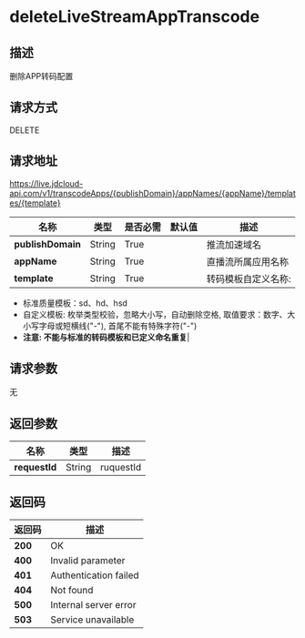 # deleteLiveStreamAppTranscode


## 描述
删除APP转码配置

## 请求方式
DELETE

## 请求地址
https://live.jdcloud-api.com/v1/transcodeApps/{publishDomain}/appNames/{appName}/templates/{template}

|名称|类型|是否必需|默认值|描述|
|---|---|---|---|---|
|**publishDomain**|String|True| |推流加速域名|
|**appName**|String|True| |直播流所属应用名称|
|**template**|String|True| |转码模板自定义名称:
  - 标准质量模板：sd、hd、hsd
  - 自定义模板: 枚举类型校验，忽略大小写，自动删除空格,
               取值要求：数字、大小写字母或短横线("-"),
               首尾不能有特殊字符("-")
  - <b>注意: 不能与标准的转码模板和已定义命名重复</b>|

## 请求参数
无


## 返回参数
|名称|类型|描述|
|---|---|---|
|**requestId**|String|ruquestId|


## 返回码
|返回码|描述|
|---|---|
|**200**|OK|
|**400**|Invalid parameter|
|**401**|Authentication failed|
|**404**|Not found|
|**500**|Internal server error|
|**503**|Service unavailable|
